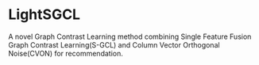 # LightSGCL
A novel Graph Contrast Learning method combining Single Feature Fusion Graph Contrast Learning(S-GCL) and Column Vector Orthogonal Noise(CVON) for recommendation.
